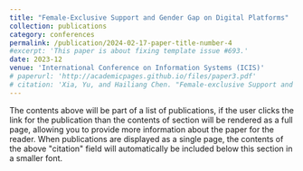 ```yaml
---
title: "Female-Exclusive Support and Gender Gap on Digital Platforms"
collection: publications
category: conferences
permalink: /publication/2024-02-17-paper-title-number-4
#excerpt: 'This paper is about fixing template issue #693.'
date: 2023-12
venue: 'International Conference on Information Systems (ICIS)'
# paperurl: 'http://academicpages.github.io/files/paper3.pdf'
# citation: 'Xia, Yu, and Hailiang Chen. "Female-exclusive Support and Gender Gap on Digital Platforms." In International Conference on Information Systems, ICIS 2023, Hyderabad, India'
---
```


The contents above will be part of a list of publications, if the user clicks the link for the publication than the contents of section will be rendered as a full page, allowing you to provide more information about the paper for the reader. When publications are displayed as a single page, the contents of the above "citation" field will automatically be included below this section in a smaller font.
